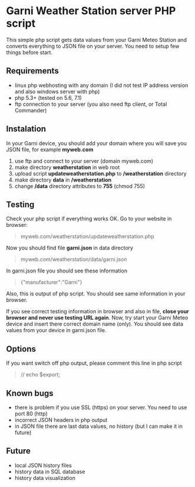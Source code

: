 # Garni Weather Station server PHP script
This simple php script gets data values from your Garni Meteo Station and converts everything to JSON file on your server. You need to setup few things before start.

## Requirements
- linux php webhosting with any domain (I did not test IP address version and also windows server with php)
- php 5.3+ (tested on 5.6, 7.1)
- ftp connection to your server (you also need ftp client, or Total Commander)

## Instalation
In your Garni device, you should add your domain where you will save you JSON file, for example **myweb.com**

1. use ftp and connect to your server (domain myweb.com)
2. make directory **weatherstation** in web root
3. upload script **updateweatherstation.php** to **/weatherstation** directory
4. make directory **data** in **/weatherstation**
5. change **/data** directory attributes to **755** (chmod 755)

## Testing
Check your php script if everything works OK. Go to your website in browser:
> myweb.com/weatherstation/updateweatherstation.php

Now you should find file **garni.json** in data directory
> myweb.com/weatherstation/data/garni.json

In garni.json file you should see these information
>{"manufacturer":"Garni"}

Also, this is output of php script. You should see same information in your browser. 

If you see correct testing information in browser and also in file, **close your browser and never use testing URL again**. Now, try start your Garni Meteo device and insert there correct domain name (only). You should see data values from your device in garni.json file.

## Options
If you want switch off php output, please comment this line in php script
>// echo $export;

## Known bugs
- there is problem if you use SSL (https) on your server. You need to use port 80 (http)
- incorrect JSON headers in php output
- in JSON file there are last data values, no history (but I can make it in future)

## Future
- local JSON history files
- history data in SQL database
- history data visualization
